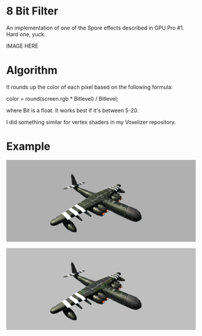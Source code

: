 # 8 Bit Filter
An implementation of one of the Spore effects described in GPU Pro #1. Hard one, yuck.

IMAGE HERE

# Algorithm

It rounds up the color of each pixel based on the following formula:

color = round(screen.rgb * Bitlevel) / Bitlevel;

where Bit is a float. It works best if it's between 5-20.

I did something similar for vertex shaders in my Voxelizer repository.

# Example

![Animated Julia](Renders/Before.png "Before")

![Animated Julia](Renders/After.png "After")



